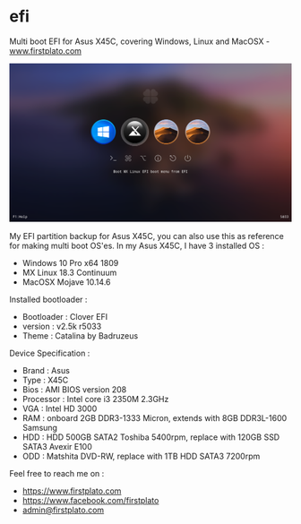 # efi
Multi boot EFI for Asus X45C, covering Windows, Linux and MacOSX - www.firstplato.com

<img src="https://raw.githubusercontent.com/ipang-dwi/efi/master/img/c-mx.png"/>

My EFI partition backup for Asus X45C, you can also use this as reference for making multi boot OS'es. In my Asus X45C, I have 3 installed OS :
- Windows 10 Pro x64 1809
- MX Linux 18.3 Continuum
- MacOSX Mojave 10.14.6

Installed bootloader : 
- Bootloader : Clover EFI 
- version : v2.5k r5033
- Theme : Catalina by Badruzeus

Device Specification :
- Brand : Asus
- Type : X45C
- Bios : AMI BIOS version 208
- Processor : Intel core i3 2350M 2.3GHz
- VGA : Intel HD 3000
- RAM : onboard 2GB DDR3-1333 Micron, extends with 8GB DDR3L-1600 Samsung
- HDD : HDD 500GB SATA2 Toshiba 5400rpm, replace with 120GB SSD SATA3 Avexir E100
- ODD : Matshita DVD-RW, replace with 1TB HDD SATA3 7200rpm

Feel free to reach me on :
- https://www.firstplato.com
- https://www.facebook.com/firstplato
- admin@firstplato.com
